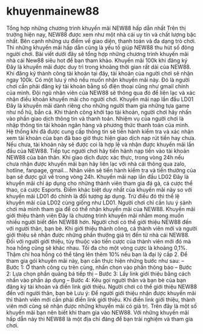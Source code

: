 # khuyenmainew88
Tổng hợp những chương trình khuyến mãi NEW88 hấp dẫn nhất Trên thị trường hiện nay, NEW88 được xem như một nhà cái uy tín và chất lượng bậc nhất. Bên cạnh những ưu điểm về giao diện, thanh toán và đa dạng trò chơi. Thì những khuyến mãi hấp dẫn cũng là yếu tố giúp NEW88 thu hút số đông người chơi. Bài viết dưới đây sẽ tổng hợp những chương trình khuyến mãi nhà cái New88 siêu hot để bạn tham khảo. Khuyến mãi 100k khi đăng ký Đây là khuyến mãi được duy trì trong khoảng thời gian rất dài của NEW88. Khi đăng ký thành công tài khoản tại đây, tài khoản của người chơi sẽ nhận ngay 100k. Có một lưu ý nhỏ nếu muốn nhận khuyến mãi này. Đó là người chơi cần phải đăng ký tài khoản bằng số điện thoại cũng như gmail chính của mình. Đội ngũ nhân viên của NEW88 sẽ thông qua đó để liên lạc và xác nhận điều khoản khuyến mãi cho người chơi. Khuyến mãi nạp lần đầu LD01 Đây là khuyến mãi dành riêng cho những người tham gia những tựa game như nổ hũ, bắn cá. Khi thành công khởi tạo tài khoản, người chơi hãy nhấn vào phần giao dịch thông tin và thanh toán. Nhiệm vụ của người chơi là nhập thông tin tài khoản ngân hàng và phương thức thanh toán của mình. Hệ thống khi đã được cung cấp thông tin sẽ tiến hành kiểm tra và xác nhận xem tài khoản của bạn đã bao giờ thực hiện giao dịch nạp rút tiền hay chưa. Nếu chưa, tài khoản này sẽ được coi là hợp lệ và nhận được khuyến mãi lần đầu của NEW88. Tiếp tục người chơi hãy tiến hành nạp tiền vào tài khoản NEW88 của bản thân. Khi giao dịch được xác thực, trong vòng 24h nếu chưa nhận được khuyến mãi bạn hãy liên lạc với nhà cái thông qua zalo, hotline, fanpage, gmail… Nhân viên sẽ tiến hành kiểm tra và tiền thưởng của bạn sẽ được gửi về trong vòng 24h. Khuyến mãi nạp lần đầu LD02 Đây là khuyến mãi chỉ áp dụng cho những thành viên tham gia đá gà, cá cược thể thao, cá cược Esports. Điểm khác biệt duy nhất của khuyến mãi này so với khuyến mãi LD01 đó chính là đối tượng áp dụng. Trừ điều đó thì thể lệ khuyến mãi của LD02 cùng giống như LD01. Người chơi chỉ cần lưu ý sảnh chơi mà mình tham gia để có thể nhận khuyến mãi của NEW88. Khuyến mãi giới thiệu thành viên Đây là chương trình khuyến mãi nhằm mong muốn nhiều người biết đến NEW88 hơn. Người chơi có thể giới thiệu NEW88 đến với người thân, bạn bè. Khi giới thiệu thành công, cả thành viên mới và người giới thiệu sẽ nhận được những phần thưởng giá trị đến từ nhà cái NEW88.  Đối với người giới thiệu, tùy thuộc vào tiền cược của thành viên mới đó mà hoa hồng cũng sẽ khác nhau. Tối đa cho một vòng cược là khoảng 0,1%. Thậm chí hoa hồng có thể tăng lên thêm 10% nếu bạn là đại lý cấp 2. Để tham gia gói khuyến mãi này, bạn cần thực hiện những bước như sau: – Bước 1: Ở thanh công cụ trên cùng, nhấn chọn vào phần thông báo – Bước 2: Lựa chọn phần quảng bá tiếp thị – Bước 3: Lấy link giới thiệu bằng cách nhấn vào phần áp dụng – Bước 4: Kêu gọi người thân và bạn bè của bạn đăng ký tài khoản và điền link giới thiệu. Người chơi có thể giới thiệu NEW88 đến với người thân, bạn bè Lưu ý: Để người giới thiệu nhận được khuyến mãi thì thành viên mới cần phải điền link giới thiệu. Khi điền link giới thiệu, thành viên mới cũng sẽ nhận được những khuyến mãi có giá trị. Trên đây là một số khuyến mãi bạn nên biết khi tham gia vào NEW88. Với những khuyến mãi hấp dẫn này thì NEW88 là một địa chỉ đáng để bạn trải nghiệm và tham gia chơi.  
